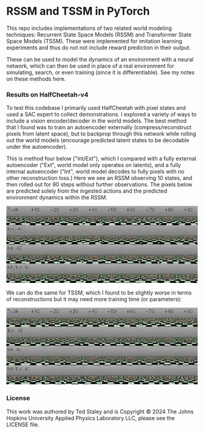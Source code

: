 # RSSM and TSSM in PyTorch

This repo includes implementations of two related world modeling techniques: Recurrent State Space Models (RSSM) and Transformer State Space Models (TSSM). These were implemented for imitation learning experiments and thus do not not include reward prediction in their output.

These can be used to model the dynamics of an environment with a neural network, which can then be used in place of a real environment for simulating, search, or even training (since it is differentiable). See my notes on these methods here.



### Results on HalfCheetah-v4

To test this codebase I primarily used HalfCheetah with pixel states and used a SAC expert to collect demonstrations. I explored a variety of ways to include a vision encoder/decoder in the world models. The best method that I found was to train an autoencoder externally (compress/reconstruct pixels from latent space), but to backprop through this network while rolling out the world models (encourage predicted latent states to be decodable under the autoencoder).  

This is method four below ("Int/Ext"), which I compared with a fully external autoencoder ("Ext", world model only operates on latents), and a fully internal autoencoder ("Int", world model decodes to fully pixels with no other reconstruction loss.) Here we see an RSSM observing 10 states, and then rolled out for 90 steps without further observations. The pixels below are predicted solely from the ingested actions and the predicted environment dynamics within the RSSM.

![visualization_rssm](./src/visualization_rssm.png)



We can do the same for TSSM, which I found to be slightly worse in terms of reconstructions but it may need more training time (or parameters):

![visualization_tssm](./src/visualization_tssm.png)



### License

This work was authored by Ted Staley and is Copyright © 2024 The Johns Hopkins University Applied Physics Laboratory LLC, please see the LICENSE file.
